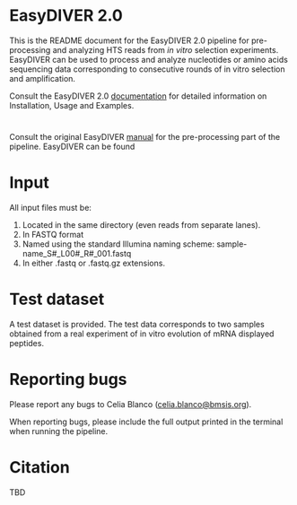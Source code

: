 <!-- ![EasyDIVER Logo](logo.png) -->

# EasyDIVER 2.0
This is the README document for the EasyDIVER 2.0 pipeline for pre-processing and analyzing HTS reads from _in vitro_ selection experiments. EasyDIVER can be used to process and analyze nucleotides or amino acids sequencing data corresponding to consecutive rounds of in vitro selection and amplification.

Consult the EasyDIVER 2.0 [documentation](https://easydiver2.readthedocs.io/) for detailed information on Installation, Usage and Examples. 

# 

Consult the original EasyDIVER [manual](https://github.com/ichen-lab-ucsb/EasyDIVER/blob/master/MANUAL.pdf) for the pre-processing part of the pipeline. EasyDIVER can be found  

# Input

All input files must be:
    
1. Located in the same directory (even reads from separate lanes).
2. In FASTQ format
3. Named using the standard Illumina naming scheme: sample-name_S#_L00#_R#_001.fastq
4. In either .fastq or .fastq.gz extensions.

# Test dataset

A test dataset is provided. The test data corresponds to two samples obtained from a real experiment of in vitro evolution of mRNA displayed peptides. 
     
# Reporting bugs

Please report any bugs to Celia Blanco (celia.blanco@bmsis.org). 

When reporting bugs, please include the full output printed in the terminal when running the pipeline. 


# Citation

TBD

